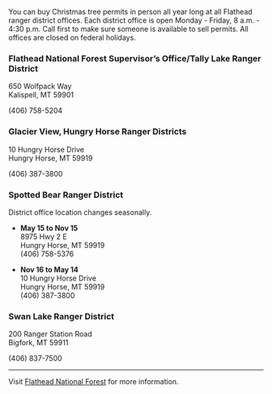 You can buy Christmas tree permits in person all year long at all Flathead ranger district offices. Each district office is open Monday - Friday, 8 a.m. - 4:30 p.m. Call first to make sure someone is available to sell permits. All offices are closed on federal holidays.

### Flathead National Forest Supervisor’s Office/Tally Lake Ranger District
650 Wolfpack Way  
Kalispell, MT 59901

(406) 758-5204  

### Glacier View, Hungry Horse Ranger Districts
10 Hungry Horse Drive  
Hungry Horse, MT 59919  

(406) 387-3800  

### Spotted Bear Ranger District
District office location changes seasonally.

* **May 15 to Nov 15**  
8975 Hwy 2 E  
Hungry Horse, MT 59919  
(406) 758-5376

* **Nov 16 to May 14**  
10 Hungry Horse Drive  
Hungry Horse, MT 59919  
(406) 387-3800

### Swan Lake Ranger District
200 Ranger Station Road  
Bigfork, MT 59911

(406) 837-7500  

***

Visit [Flathead National Forest](https://www.fs.usda.gov/main/flathead) for more information.
